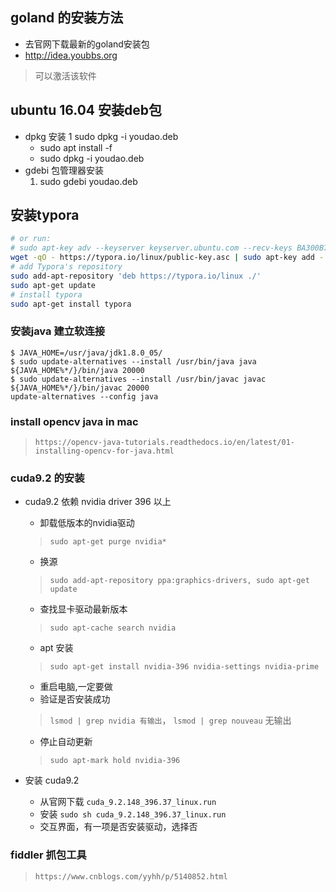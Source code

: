 ## goland 的安装方法

- 去官网下载最新的goland安装包
- http://idea.youbbs.org
> 可以激活该软件

## ubuntu 16.04 安装deb包
- dpkg 安装
    1 sudo dpkg -i youdao.deb
    - sudo apt install -f 
    - sudo dpkg -i youdao.deb
- gdebi 包管理器安装
    1. sudo gdebi youdao.deb

## 安装typora
```sh
# or run:
# sudo apt-key adv --keyserver keyserver.ubuntu.com --recv-keys BA300B7755AFCFAE
wget -qO - https://typora.io/linux/public-key.asc | sudo apt-key add -
# add Typora's repository
sudo add-apt-repository 'deb https://typora.io/linux ./'
sudo apt-get update
# install typora
sudo apt-get install typora
```
### 安装java 建立软连接
```
$ JAVA_HOME=/usr/java/jdk1.8.0_05/
$ sudo update-alternatives --install /usr/bin/java java ${JAVA_HOME%*/}/bin/java 20000
$ sudo update-alternatives --install /usr/bin/javac javac ${JAVA_HOME%*/}/bin/javac 20000
update-alternatives --config java
```
### install opencv java in mac
> `https://opencv-java-tutorials.readthedocs.io/en/latest/01-installing-opencv-for-java.html`
### cuda9.2 的安装
- cuda9.2 依赖 nvidia driver 396 以上
    - 卸载低版本的nvidia驱动
    > `sudo apt-get purge nvidia*`
    - 换源
    > `sudo add-apt-repository ppa:graphics-drivers, sudo apt-get update`
    - 查找显卡驱动最新版本
    > `sudo apt-cache search nvidia`
    - apt 安装
    > `sudo apt-get install nvidia-396 nvidia-settings nvidia-prime`
    - 重启电脑,一定要做
    - 验证是否安装成功
    > `lsmod | grep nvidia 有输出`， `lsmod | grep nouveau` 无输出
    - 停止自动更新
    > `sudo apt-mark hold nvidia-396`

- 安装 cuda9.2
    - 从官网下载 `cuda_9.2.148_396.37_linux.run`
    - 安装 `sudo sh cuda_9.2.148_396.37_linux.run`
    - 交互界面，有一项是否安装驱动，选择否
### fiddler 抓包工具
> `https://www.cnblogs.com/yyhh/p/5140852.html`
